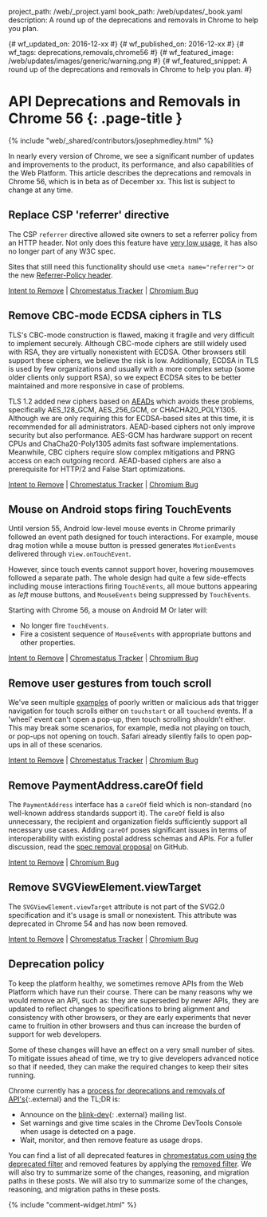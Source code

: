 project_path: /web/_project.yaml
book_path: /web/updates/_book.yaml
description: A round up of the deprecations and removals in Chrome to help you plan.

{# wf_updated_on: 2016-12-xx #}
{# wf_published_on: 2016-12-xx #}
{# wf_tags: deprecations,removals,chrome56 #}
{# wf_featured_image: /web/updates/images/generic/warning.png #}
{# wf_featured_snippet: A round up of the deprecations and removals in Chrome to help you plan. #}

# API Deprecations and Removals in Chrome 56 {: .page-title }

{% include "web/_shared/contributors/josephmedley.html" %}

In nearly every version of Chrome, we see a significant number of updates and
improvements to the product, its performance, and also capabilities of the Web
Platform. This article describes the deprecations and removals in Chrome 56,
which is in beta as of December xx. This list is subject to change at any time.

## Replace CSP 'referrer' directive

The CSP `referrer` directive allowed site owners to set a referrer policy from an HTTP header. Not only does this feature have [very low usage](https://www.chromestatus.com/metrics/feature/popularity#CSPReferrerDirective), it has also no longer part of any W3C spec.

Sites that still need this functionality should use `<meta name="referrer">` or the new [Referrer-Policy header](https://developer.mozilla.org/en-US/docs/Web/HTTP/Headers/Referrer-Policy).

[Intent to Remove](https://groups.google.com/a/chromium.org/d/topic/blink-dev/JqUlPA-HFfU/discussion) &#124;
[Chromestatus Tracker](https://www.chromestatus.com/feature/5680800376815616) &#124;
[Chromium Bug](https://bugs.chromium.org/p/chromium/issues/detail?id=658761)

## Remove CBC-mode ECDSA ciphers in TLS

TLS's CBC-mode construction is flawed, making it fragile and very difficult to implement securely. Although CBC-mode ciphers are still widely used with RSA, they are virtually nonexistent with ECDSA. Other browsers still support these ciphers,  we believe the risk is low. Additionally, ECDSA in TLS is used by few organizations and usually with a more complex setup (some older clients only support RSA), so we expect ECDSA sites to be better maintained and more responsive in case of problems.

TLS 1.2 added new ciphers based on [AEADs](https://en.wikipedia.org/wiki/Authenticated_encryption) which avoids these problems, specifically AES_128_GCM, AES_256_GCM, or CHACHA20_POLY1305. Although we are only requiring this for ECDSA-based sites at this time, it is recommended for all administrators. AEAD-based ciphers not only improve security but also performance. AES-GCM has hardware support on recent CPUs and ChaCha20-Poly1305 admits fast software implementations. Meanwhile, CBC ciphers require slow complex mitigations and PRNG access on each outgoing record. AEAD-based ciphers are also a prerequisite for HTTP/2 and False Start optimizations.

[Intent to Remove](https://groups.google.com/a/chromium.org/d/topic/blink-dev/1eKb8bqT1Ds/discussion) &#124;
[Chromestatus Tracker](https://www.chromestatus.com/feature/5740978103123968) &#124;
[Chromium Bug](https://bugs.chromium.org/p/chromium/issues/detail?id=658341)

## Mouse on Android stops firing TouchEvents

Until version 55, Android low-level mouse events in Chrome primarily followed an event path designed for touch interactions. For example, mouse drag motion while a mouse button is pressed generates `MotionEvents` delivered through `View.onTouchEvent`. 

However, since touch events cannot support hover, hovering mousemoves followed a separate path. The whole design had quite a few side-effects including mouse interactions firing `TouchEvents`, all moue buttons appearing as *left* mouse buttons, and `MouseEvents` being suppressed by `TouchEvents`.

Starting with Chrome 56, a mouse on Android M Or later will:

* No longer fire `TouchEvents`.
* Fire a cosistent sequence of `MouseEvents` with appropriate buttons and other properties. 

[Intent to Remove](https://groups.google.com/a/chromium.org/d/topic/blink-dev/cNaFvMaYtNA/discussion) &#124;
[Chromestatus Tracker](https://www.chromestatus.com/feature/5642080642662400) &#124;
[Chromium Bug](https://bugs.chromium.org/p/chromium/issues/detail?id=468806)

## Remove user gestures from touch scroll

We've seen multiple [examples](http://crbug.com/572319) of poorly written or malicious ads that trigger navigation for touch scrolls either on `touchstart` or all `touchend` events.  If a 'wheel' event can't open a pop-up, then touch scrolling shouldn't either. This may break some scenarios, for example, media not playing on touch, or pop-ups not opening on touch.  Safari already silently fails to open pop-ups in all of these scenarios.

[Intent to Remove](https://groups.google.com/a/chromium.org/d/topic/blink-dev/TO_x7FRkdmw/discussion) &#124;
[Chromestatus Tracker](https://www.chromestatus.com/feature/6131337345892352) &#124;
[Chromium Bug](https://bugs.chromium.org/p/chromium/issues/detail?id=611981)

## Remove PaymentAddress.careOf field

The `PaymentAddress` interface has a `careOf` field which is non-standard (no well-known address
standards support it). The `careOf` field is also unnecessary, the recipient and organization fields
sufficiently support all necessary use cases. Adding `careOf` poses significant issues in terms of
interoperability with existing postal address schemas and APIs. For a fuller discussion, read the [spec removal proposal](https://github.com/w3c/browser-payment-api/issues/244) on GitHub.

[Intent to Remove](https://groups.google.com/a/chromium.org/d/topic/blink-dev/WhUAKyc0O80/discussion) &#124;
[Chromium Bug](https://bugs.chromium.org/p/chromium/issues/detail?id=648049)

## Remove SVGViewElement.viewTarget

The `SVGViewElement.viewTarget` attribute is not part of the SVG2.0 specification and it's usage is small or nonexistent. This attribute was deprecated in Chrome 54 and has now been removed.

[Intent to Remove](https://groups.google.com/a/chromium.org/d/topic/blink-dev/X3kyDbj9xlA/discussion) &#124;
[Chromestatus Tracker](https://www.chromestatus.com/features/5665473114931200) &#124;
[Chromium Bug](https://bugs.chromium.org/p/chromium/issues/detail?id=633908)

## Deprecation policy

To keep the platform healthy, we sometimes remove APIs from the Web Platform
which have run their course. There can be many reasons why we would remove an
API, such as: they are superseded by newer APIs, they are updated to reflect
changes to specifications to bring alignment and consistency with other
browsers, or they are early experiments that never came to fruition in other
browsers and thus can increase the burden of support for web developers.

Some of these changes will have an effect on a very small number of sites. To
mitigate issues ahead of time, we try to give developers advanced notice so that
if needed, they can make the required changes to keep their sites running.

Chrome currently has a
[process for deprecations and removals of API's](http://www.chromium.org/blink#TOC-Launch-Process:-Deprecation){:.external}
and the TL;DR is:

* Announce on the
  [blink-dev](https://groups.google.com/a/chromium.org/forum/#!forum/blink-dev){: .external}
  mailing list.
* Set warnings and give time scales in the Chrome DevTools Console when usage
  is detected on a page.
* Wait, monitor, and then remove feature as usage drops.

You can find a list of all deprecated features in
[chromestatus.com using the deprecated filter](https://www.chromestatus.com/features#deprecated)
and removed features by applying the [removed filter](https://www.chromestatus.com/features#removed).
We will also  try to summarize some of the changes, reasoning, and migration
paths in these posts. We will also try to summarize some of the changes,
reasoning, and migration paths in these posts.

{% include "comment-widget.html" %}
